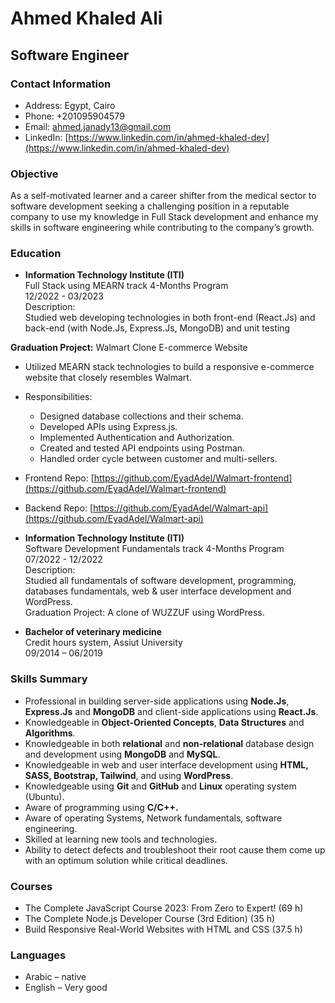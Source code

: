 # Ahmed Khaled Ali

## Software Engineer

### Contact Information
- Address: Egypt, Cairo
- Phone: +201095904579
- Email: ahmed.janady13@gmail.com
- LinkedIn: [https://www.linkedin.com/in/ahmed-khaled-dev](https://www.linkedin.com/in/ahmed-khaled-dev)

### Objective
As a self-motivated learner and a career shifter from the medical sector to software development seeking a challenging position in a reputable company to use my knowledge in Full Stack development and enhance my skills in software engineering while contributing to the company’s growth.

### Education
- **Information Technology Institute (ITI)**  
Full Stack using MEARN track 4-Months Program  
12/2022 - 03/2023  
Description:  
Studied web developing technologies in both front-end (React.Js) and back-end (with Node.Js, Express.Js, MongoDB) and unit testing  

**Graduation Project:** Walmart Clone E-commerce Website 
  - Utilized MEARN stack technologies to build a responsive e-commerce website that closely resembles Walmart.
  - Responsibilities:
    - Designed database collections and their schema.
    - Developed APIs using Express.js.
    - Implemented Authentication and Authorization.
    - Created and tested API endpoints using Postman.
    - Handled order cycle between customer and multi-sellers.
  - Frontend Repo: [https://github.com/EyadAdel/Walmart-frontend](https://github.com/EyadAdel/Walmart-frontend)
  - Backend Repo: [https://github.com/EyadAdel/Walmart-api](https://github.com/EyadAdel/Walmart-api)

- **Information Technology Institute (ITI)**  
Software Development Fundamentals track 4-Months Program  
07/2022 - 12/2022  
Description:  
Studied all fundamentals of software development, programming, databases fundamentals, web & user interface development and WordPress.  
Graduation Project: A clone of WUZZUF using WordPress.

- **Bachelor of veterinary medicine**  
Credit hours system, Assiut University  
09/2014 – 06/2019

### Skills Summary
- Professional in building server-side applications using **Node.Js**, **Express.Js** and **MongoDB** and client-side applications using **React.Js**.
- Knowledgeable in **Object-Oriented Concepts**, **Data Structures** and **Algorithms**.
- Knowledgeable in both **relational** and **non-relational** database design and development using **MongoDB** and **MySQL**.
- Knowledgeable in web and user interface development using **HTML, SASS, Bootstrap, Tailwind**, and using **WordPress**.
- Knowledgeable using **Git** and **GitHub** and **Linux** operating system (Ubuntu).
- Aware of programming using **C/C++.**
- Aware of operating Systems, Network fundamentals, software engineering.
- Skilled at learning new tools and technologies.
- Ability to detect defects and troubleshoot their root cause them come up with an optimum solution while critical deadlines.
<!-- 
### Projects
All my projects can be found in my GitHub repo: [https://github.com/AhmedEljanady](https://github.com/AhmedEljanady) -->

### Courses
- The Complete JavaScript Course 2023: From Zero to Expert! (69 h)
- The Complete Node.js Developer Course (3rd Edition) (35 h)
- Build Responsive Real-World Websites with HTML and CSS (37.5 h)

### Languages
- Arabic – native
- English – Very good


<!---
AhmedEljanady/AhmedEljanady is a ✨ special ✨ repository because its `README.md` (this file) appears on your GitHub profile.
You can click the Preview link to take a look at your changes.
--->

